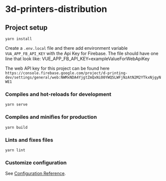 # 3d-printers-distribution

## Project setup
```
yarn install
```

Create a `.env.local` file and there add environment variable `VUA_APP_FB_API_KEY` with the Api Key for Firebase.
The file should have one line that look like:
VUE_APP_FB_API_KEY=exampleValueForWebApiKey

The web API key for this project can be found here `https://console.firebase.google.com/project/d-printing-dev/settings/general/web:NWMxNDA4YjgtZmQxNi00YWQ5LWFjNzAtN2M2YTkxNjgyNWE1`

### Compiles and hot-reloads for development
```
yarn serve
```

### Compiles and minifies for production
```
yarn build
```

### Lints and fixes files
```
yarn lint
```

### Customize configuration
See [Configuration Reference](https://cli.vuejs.org/config/).
